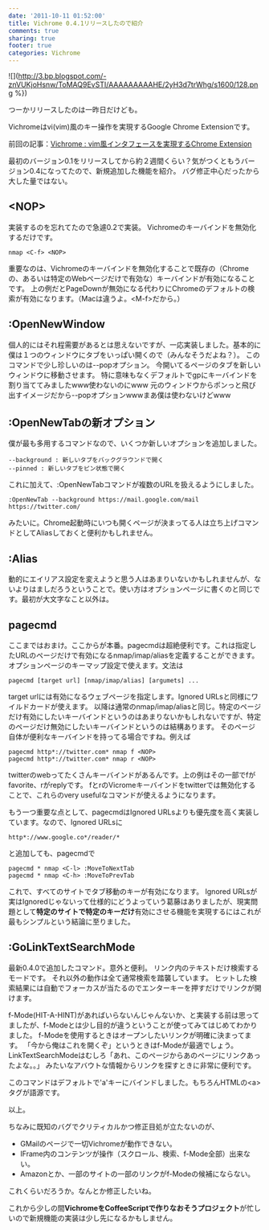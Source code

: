 ```yaml
---
date: '2011-10-11 01:52:00'
title: Vichrome 0.4.1リリースしたので紹介
comments: true
sharing: true
footer: true
categories: Vichrome
---
```


[1]: /blog/2011/09/28/vichrome-vim-chrome-extension/

![](http://3.bp.blogspot.com/-znVUKjoHsnw/ToMAQ9EvSTI/AAAAAAAAAHE/2yH3d7trWhg/s1600/128.png %})

つーかリリースしたのは一昨日だけども。

Vichromeはvi(vim)風のキー操作を実現するGoogle Chrome Extensionです。

前回の記事：[Vichrome : vim風インタフェースを実現するChrome Extension][1]

最初のバージョン0.1をリリースしてから約２週間くらい？気がつくともうバージョン0.4になってたので、新規追加した機能を紹介。
バグ修正中心だったから大した量ではない。

## \<NOP\>

実装するのを忘れてたので急遽0.2で実装。
Vichromeのキーバインドを無効化するだけです。

    nmap <C-f> <NOP>

重要なのは、Vichromeのキーバインドを無効化することで既存の（Chromeの、あるいは特定のWebページだけで有効な）キーバインドが有効になることです。
上の例だとPageDownが無効になる代わりにChromeのデフォルトの検索が有効になります。（Macは違うよ。\<M-f\>だから。）

## :OpenNewWindow

個人的にはそれ程需要があるとは思えないですが、一応実装しました。基本的に僕は１つのウィンドウにタブをいっぱい開くので（みんなそうだよね？）。
このコマンドで少し珍しいのは--popオプション。
今開いてるページのタブを新しいウィンドウに移動させます。
特に意味もなくデフォルトでgpにキーバインドを割り当ててみましたwww使わないのにwww
元のウィンドウからポンっと飛び出すイメージだから--popオプションwwwまあ僕は使わないけどwww

## :OpenNewTabの新オプション

僕が最も多用するコマンドなので、いくつか新しいオプションを追加しました。

    --background : 新しいタブをバックグラウンドで開く
    --pinned : 新しいタブをピン状態で開く

これに加えて、:OpenNewTabコマンドが複数のURLを扱えるようにしました。

    :OpenNewTab --background https://mail.google.com/mail https://twitter.com/

みたいに。Chrome起動時にいつも開くページが決まってる人は立ち上げコマンドとしてAliasしておくと便利かもしれません。

## :Alias

動的にエイリアス設定を変えようと思う人はあまりいないかもしれませんが、ないよりはましだろうということで。使い方はオプションページに書くのと同じです。最初が大文字なこと以外は。

## pagecmd

ここまではおまけ。ここからが本番。pagecmdは超絶便利です。これは指定したURLのページだけで有効になるnmap/imap/aliasを定義することができます。オプションページのキーマップ設定で使えます。文法は

    pagecmd [target url] [nmap/imap/alias] [argumets] ...

target urlには有効になるウェブページを指定します。Ignored URLsと同様にワイルドカードが使えます。
以降は通常のnmap/imap/aliasと同じ。特定のページだけ有効にしたいキーバインドというのはあまりないかもしれないですが、特定のページだけ無効にしたいキーバインドというのは結構あります。
そのページ自体が便利なキーバインドを持ってる場合ですね。例えば

    pagecmd http*://twitter.com* nmap f <NOP>
    pagecmd http*://twitter.com* nmap r <NOP>

twitterのwebってたくさんキーバインドがあるんです。上の例はその一部でfがfavorite、rがreplyです。
fとrのVicromeキーバインドをtwitterでは無効化することで、これらのvery usefulなコマンドが使えるようになります。

もう一つ重要な点として、pagecmdはIgnored URLsよりも優先度を高く実装しています。なので、Ignored URLsに

    http*://www.google.co*/reader/*

と追加しても、pagecmdで

    pagecmd * nmap <C-l> :MoveToNextTab
    pagecmd * nmap <C-h> :MoveToPrevTab

これで、すべてのサイトでタブ移動のキーが有効になります。
Ignored URLsが実はIgnoredじゃないって仕様的にどうよっていう葛藤はありましたが、現実問題として**特定のサイトで特定のキーだけ**有効にさせる機能を実現するにはこれが最もシンプルという結論に至りました。

## :GoLinkTextSearchMode

最新0.4.0で追加したコマンド。意外と便利。
リンク内のテキストだけ検索するモードです。
それ以外の動作は全て通常検索を踏襲しています。
ヒットした検索結果には自動でフォーカスが当たるのでエンターキーを押すだけでリンクが開けます。

f-Mode(HIT-A-HINT)があればいらないんじゃんないか、と実装する前は思ってましたが、f-Modeとは少し目的が違うということが使ってみてはじめてわかりました。
f-Modeを使用するときはオープンしたいリンクが明確に決まってます。
「今から俺はこれを開くぞ」というときはf-Modeが最適でしょう。
LinkTextSearchModeはむしろ「あれ、このページからあのページにリンクあったよな。。」
みたいなアバウトな情報からリンクを探すときに非常に便利です。

このコマンドはデフォルトで'a'キーにバインドしました。もちろんHTMLの\<a\>タグが語源です。

以上。

ちなみに既知のバグでクリティカルかつ修正目処が立たないのが、

* GMailのページで一切Vichromeが動作できない。
* IFrame内のコンテンツが操作（スクロール、検索、f-Mode全部）出来ない。
* Amazonとか、一部のサイトの一部のリンクがf-Modeの候補にならない。

これくらいだろうか。なんとか修正したいね。

これから少しの間**VichromeをCoffeeScriptで作りなおそうプロジェクト**が忙しいので新規機能の実装は少し先になるかもしません。
